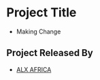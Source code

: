 
# Project Title
- Making Change


## Project Released By

- [ALX AFRICA](https://www.alxafrica.com/)

